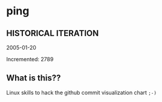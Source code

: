 # ping

## HISTORICAL ITERATION
2005-01-20

Incremented: 2789

## What is this?? 
Linux skills to hack the github commit visualization chart `;-)`
